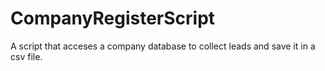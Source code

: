 # CompanyRegisterScript
A script that acceses a company database to collect leads and save it in a csv file. 
